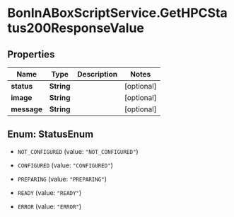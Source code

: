 # BonInABoxScriptService.GetHPCStatus200ResponseValue

## Properties

Name | Type | Description | Notes
------------ | ------------- | ------------- | -------------
**status** | **String** |  | [optional] 
**image** | **String** |  | [optional] 
**message** | **String** |  | [optional] 



## Enum: StatusEnum


* `NOT_CONFIGURED` (value: `"NOT_CONFIGURED"`)

* `CONFIGURED` (value: `"CONFIGURED"`)

* `PREPARING` (value: `"PREPARING"`)

* `READY` (value: `"READY"`)

* `ERROR` (value: `"ERROR"`)




